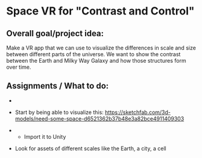 # Space VR for "Contrast and Control"

## Overall goal/project idea: 

Make a VR app that we can use to visualize the differences in scale and size between different parts of the universe. We want to show the contrast between the Earth and Milky Way Galaxy and how those structures form over time. 

## Assignments / What to do:
*

* Start by being able to visualize this: https://sketchfab.com/3d-models/need-some-space-d6521362b37b48e3a82bce4911409303 
* * Import it to Unity 

* Look for assets of different scales like the Earth, a city, a cell 
